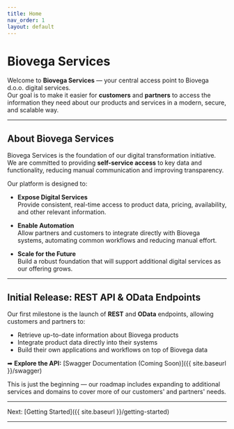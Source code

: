 ```yaml
---
title: Home
nav_order: 1
layout: default
---
```


# Biovega Services

Welcome to **Biovega Services** — your central access point to Biovega d.o.o. digital services.  
Our goal is to make it easier for **customers** and **partners** to access the information they need about our products and services in a modern, secure, and scalable way.

---

## About Biovega Services

Biovega Services is the foundation of our digital transformation initiative.  
We are committed to providing **self-service access** to key data and functionality, reducing manual communication and improving transparency.

Our platform is designed to:

- **Expose Digital Services**  
  Provide consistent, real-time access to product data, pricing, availability, and other relevant information.

- **Enable Automation**  
  Allow partners and customers to integrate directly with Biovega systems, automating common workflows and reducing manual effort.

- **Scale for the Future**  
  Build a robust foundation that will support additional digital services as our offering grows.

---

## Initial Release: REST API & OData Endpoints

Our first milestone is the launch of **REST** and **OData** endpoints, allowing customers and partners to:

- Retrieve up-to-date information about Biovega products  
- Integrate product data directly into their systems  
- Build their own applications and workflows on top of Biovega data  

➡ **Explore the API:** [Swagger Documentation (Coming Soon)]({{ site.baseurl }}/swagger)

This is just the beginning — our roadmap includes expanding to additional services and domains to cover more of our customers' and partners' needs.

---

Next: [Getting Started]({{ site.baseurl }}/getting-started)

---

